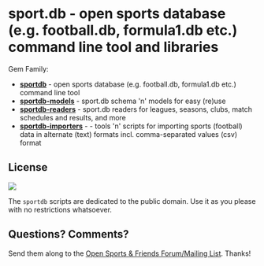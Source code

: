 # sport.db - open sports database (e.g. football.db, formula1.db etc.) command line tool and libraries

Gem Family:

- [**sportdb**](sportdb) - open sports database (e.g. football.db, formula1.db etc.) command line tool
- [**sportdb-models**](sportdb-models) - sport.db schema 'n' models for easy (re)use
- [**sportdb-readers**](sportdb-readers) - sport.db readers for leagues, seasons, clubs, match schedules and results, and more
- [**sportdb-importers**](sportdb-importers) - - tools 'n' scripts for importing sports (football) data in alternate (text) formats incl. comma-separated values (csv) format



<!--
- [sportdb-config](sportdb-config) - sport.db configuration settings and built-in defaults

- [sportdb-update](sportdb-update) - sport.db addon for auto-updates (e.g. pulling n merging updates from upstream sources)
- [sportdb-keys](sportdb-keys) - sport.db addon for well known keys (e.g. EURO, EN, etc.) and model finder shortcuts, etc.
- [sportdb-compat](sportdb-compat) - sport.db addon for backward compatibility (compat)
-->



## License

![](https://publicdomainworks.github.io/buttons/zero88x31.png)

The `sportdb` scripts are dedicated to the public domain.
Use it as you please with no restrictions whatsoever.


## Questions? Comments?

Send them along to the
[Open Sports & Friends Forum/Mailing List](http://groups.google.com/group/opensport).
Thanks!
